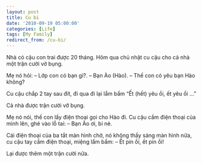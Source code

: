 ```yaml
---
layout: post
title: Cu bi
date: '2010-09-19 05:00:00'
categories: [Life]
tags: [My Family]
redirect_from: /cu-bi/
---
```


Nhà có cậu con trai được 20 tháng. Hôm qua chủ nhật cu cậu cho cả nhà một trận cười vở bụng.

Mẹ nó hỏi:
– Lớp con có bạn gì?.
– Bạn Ào (Hào).
– Thế con có yêu bạn Hào không?

Cu cậu chắp 2 tay sau đít, đi qua đi lại lẩm bẩm “Ết (hết) yêu ồi, ết yêu ồi …”

Cả nhà được trận cười vỡ bụng.

Mẹ nó nói, thế con lấy điện thoại gọi cho Hào đi. Cu cậu cầm điện thoại của mình lên, ghé vào lỗ tai:
– Bạn Ào ơi, bi nè.

Cái điện thoại của ba tắt màn hình chờ, nó không thấy sáng màn hình nữa, cu cậu tay cầm điện thoại, miệng lẩm bẩm:
– Ết pin ồi, ết pin ồi!

Lại được thêm một trận cười nữa. 